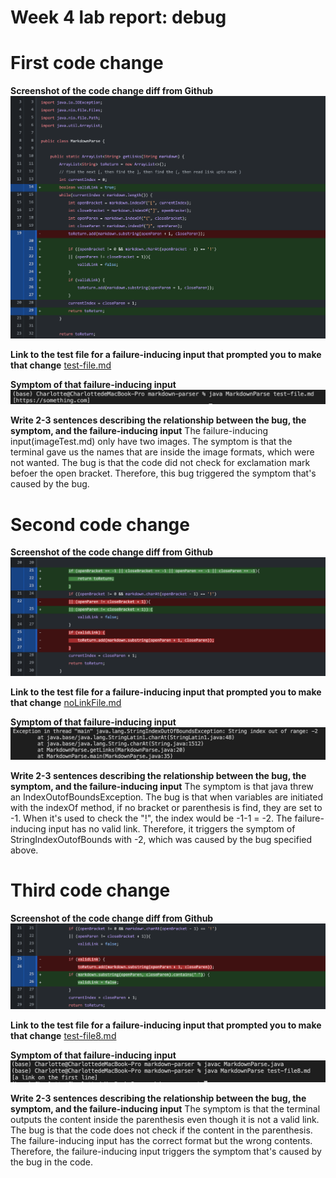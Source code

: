 # Week 4 lab report: debug
# First code change
**Screenshot of the code change diff from Github**
![Image](lab2.1.png)

**Link to the test file for a failure-inducing input that prompted you to make that change**
[test-file.md](https://github.com/CharlotQi/cse15l-lab-reports/blob/main/test-file.md)

**Symptom of that failure-inducing input**
![Image](lab2.2.2.png)

**Write 2-3 sentences describing the relationship between the bug, the symptom, and the failure-inducing input**
The failure-inducing input(imageTest.md) only have two images. The symptom is that the terminal gave us the names that are inside the image formats, which were not wanted. The bug is that the code did not check for exclamation mark befoer the open bracket. Therefore, this bug triggered the symptom that's caused by the bug.


# Second code change
**Screenshot of the code change diff from Github**
![Image](lab2.2.png)


**Link to the test file for a failure-inducing input that prompted you to make that change**
[noLinkFile.md](https://github.com/CharlotQi/cse15l-lab-reports/blob/main/noLinkFile.md)

**Symptom of that failure-inducing input**
![Image](lab2.3.3.png)

**Write 2-3 sentences describing the relationship between the bug, the symptom, and the failure-inducing input**
The symptom is that java threw an IndexOutofBoundsException. The bug is that when variables are initiated with the indexOf method, if no bracket or parenthesis is find, they are set to -1. When it's used to check the "!", the index would be -1-1 = -2. The failure-inducing input has no valid link. Therefore, it triggers the symptom of StringIndexOutofBounds with -2, which was caused by the bug specified above.



# Third code change
**Screenshot of the code change diff from Github**
![Image](lab.2.2.1.png)

**Link to the test file for a failure-inducing input that prompted you to make that change**
[test-file8.md](https://github.com/CharlotQi/cse15l-lab-reports/blob/main/test-file8.md)

**Symptom of that failure-inducing input**
![Image](lab2.3.png)

**Write 2-3 sentences describing the relationship between the bug, the symptom, and the failure-inducing input**
The symptom is that the terminal outputs the content inside the parenthesis even though it is not a valid link. The bug is that the code does not check if the content in the parenthesis. The failure-inducing input has the correct format but the wrong contents. Therefore, the failure-inducing input triggers the symptom that's caused by the bug in the code.
